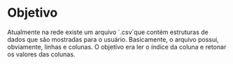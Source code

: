 # Objetivo

Atualmente na rede existe um arquivo ´.csv`que contém estruturas de dados que são mostradas para o usuário.
Basicamente, o arquivo possui, obviamente, linhas e colunas. O objetivo era ler o índice da coluna e retonar os valores das colunas.



